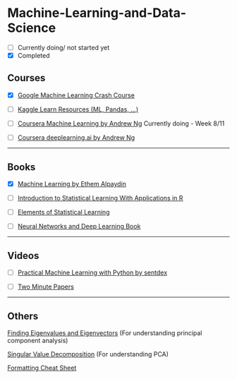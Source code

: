 # Machine-Learning-and-Data-Science

- [ ] Currently doing/ not started yet
- [x] Completed

## Courses

- [x] [Google Machine Learning Crash Course](https://developers.google.com/machine-learning/crash-course/)

- [ ] [Kaggle Learn Resources (ML, Pandas, ...)](https://kaggle.com/learn)

- [ ] [Coursera Machine Learning by Andrew Ng](https://www.coursera.org/learn/machine-learning)
Currently doing - Week 8/11

- [ ] [Coursera deeplearning.ai by Andrew Ng](https://www.coursera.org/specializations/deep-learning)

---
## Books

- [x] [Machine Learning by Ethem Alpaydin](https://mitpress.mit.edu/books/machine-learning)

- [ ] [Introduction to Statistical Learning With Applications in R](http://www-bcf.usc.edu/~gareth/ISL/ISLR%20First%20Printing.pdf)

- [ ] [Elements of Statistical Learning](https://web.stanford.edu/~hastie/Papers/ESLII.pdf)

- [ ] [Neural Networks and Deep Learning Book](http://neuralnetworksanddeeplearning.com/index.html)

---
## Videos

- [ ] [Practical Machine Learning with Python by sentdex](https://www.youtube.com/playlist?list=PLQVvvaa0QuDfKTOs3Keq_kaG2P55YRn5v)

- [ ] [Two Minute Papers](https://www.youtube.com/playlist?list=PLujxSBD-JXgnqDD1n-V30pKtp6Q886x7e)

---
## Others

[Finding Eigenvalues and Eigenvectors](https://www.scss.tcd.ie/~dahyotr/CS1BA1/SolutionEigen.pdf) (For understanding principal component analysis)

[Singular Value Decomposition](http://web.mit.edu/be.400/www/SVD/Singular_Value_Decomposition.htm) (For understanding PCA)

[Formatting Cheat Sheet](https://github.com/adam-p/markdown-here/wiki/Markdown-Cheatsheet)
